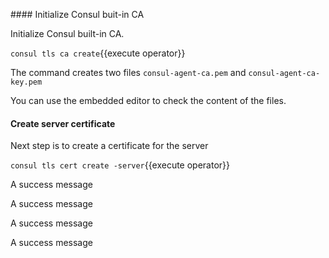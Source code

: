 
#### Initialize Consul buit-in CA

Initialize Consul built-in CA.

`consul tls ca create`{{execute operator}}

The command creates two files `consul-agent-ca.pem` and `consul-agent-ca-key.pem` 

You can use the embedded editor to check the content of the files.

#### Create server certificate

Next step is to create a certificate for the server

`consul tls cert create -server`{{execute operator}}


<p class="callout info">A success message</p>
<p class="callout success">A success message</p>
<p class="callout warning">A success message</p>
<p class="callout danger">A success message</p>

